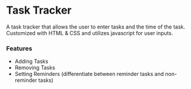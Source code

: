 # Task Tracker

A task tracker that allows the user to enter tasks and the time of the task.
Customized with HTML & CSS and utilizes javascript for user inputs.

### Features
- Adding Tasks
- Removing Tasks
- Setting Reminders (differentiate between reminder tasks and non-reminder tasks)